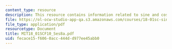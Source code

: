 ```yaml
---
content_type: resource
description: This resource contains information related to sine and cosine.
file: https://ol-ocw-studio-app-qa.s3.amazonaws.com/courses/18-01sc-single-variable-calculus-fall-2010/fecace15f6060acc444dd977ee45abb0_MIT18_01SCF10_Ses8a.pdf
file_type: application/pdf
resourcetype: Document
title: MIT18_01SCF10_Ses8a.pdf
uid: fecace15-f606-0acc-444d-d977ee45abb0
---
```

